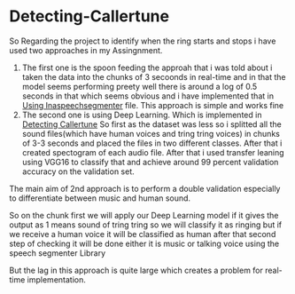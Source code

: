 # Detecting-Callertune
So Regarding the project to identify when the ring starts and stops i have used two approaches in my Assingnment.

1. The first one is the spoon feeding the approah that i was told about i taken the data into the chunks of 3 secoonds in real-time and in that the model seems performing preety well there is around a log of 0.5 seconds in that which seems obvious and i have implemented that in [Using Inaspeechsegmenter](https://colab.research.google.com/drive/1P-om9Hba1TTuU7CXySKunP6CPeLAjtz5) file. This approach is simple and works fine
2. The second one is using Deep Learning. Which is implemented in [Detecting Callertune](https://colab.research.google.com/drive/1i8XcgAR5GADnp_T76rsty_i3oFgxfYRn) So first as the dataset was less so i splitted all the sound files(which have human voices and tring tring voices) in chunks of 3-3 seconds and placed the files in two different classes. After that i created spectogram of each audio file. After that i used transfer leaning using VGG16 to classify that and achieve around 99 percent validation accuracy on the validation set.

The main aim of 2nd approach is to perform a double validation especially to differentiate between music and human sound.

So on the chunk first we will apply our Deep Learning model if it gives the output as 1 means sound of tring tring so we will classify it as ringing but if we receive a human voice it will be classified as human after that second step of checking it will be done either it is music or talking voice using the speech segmenter Library

But the lag in this approach is quite large which creates a problem for real-time implementation.
